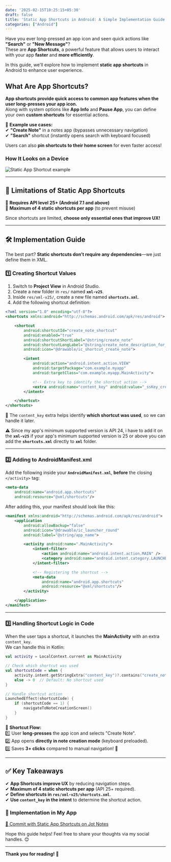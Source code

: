 ```yaml
---
date: '2025-02-15T10:25:15+05:30' 
draft: false
title: 'Static App Shortcuts in Android: A Simple Implementation Guide'
categories: ["Android"]
---
```

Have you ever long-pressed an app icon and seen quick actions like **"Search"** or **"New Message"**?  
These are **App Shortcuts**, a powerful feature that allows users to interact with your app **faster** and **more efficiently**.  

In this guide, we'll explore how to implement **static app shortcuts** in Android to enhance user experience.  

## What Are App Shortcuts?  

**App shortcuts provide quick access to common app features when the user long-presses your app icon.**  
Along with system options like **App Info** and **Pause App**, you can define your own **custom shortcuts** for essential actions.  

📌 **Example use cases:**  
✔ **"Create Note"** in a notes app (bypasses unnecessary navigation)  
✔ **"Search"** shortcut (instantly opens search with keyboard focused)  

Users can also **pin shortcuts to their home screen** for even faster access!  

### **How It Looks on a Device**  
![Static App Shortcut example](/img/static-app-short-cut.jpg#center)  

---  

## 🚧 Limitations of Static App Shortcuts  

🔹 **Requires API level 25+ (Android 7.1 and above)**  
🔹 **Maximum of 4 static shortcuts per app** (to prevent misuse)  

Since shortcuts are limited, **choose only essential ones that improve UX!**  

---  

## 🛠 Implementation Guide  

The best part? **Static shortcuts don’t require any dependencies**—we just define them in XML.  

### **1️⃣ Creating Shortcut Values**  

1. Switch to **Project View** in Android Studio.  
2. Create a new folder in `res/` named **`xml-v25`**.  
3. Inside `res/xml-v25/`, create a new file named **`shortcuts.xml`**.  
4. Add the following shortcut definition:  

```xml
<?xml version="1.0" encoding="utf-8"?>
<shortcuts xmlns:android="http://schemas.android.com/apk/res/android">

    <shortcut
        android:shortcutId="create_note_shortcut"
        android:enabled="true"
        android:shortcutShortLabel="@string/create_note"
        android:shortcutLongLabel="@string/create_note_description_for_shortcut"
        android:icon="@drawable/ic_shortcut_create_note">

        <intent
            android:action="android.intent.action.VIEW"
            android:targetPackage="com.example.myapp"
            android:targetClass="com.example.myapp.MainActivity">

            <!-- Extra key to identify the shortcut action -->
            <extra android:name="content_key" android:value="_ssKey_create_note"/>
        </intent>

    </shortcut>
</shortcuts>
```  

🔹 The `content_key` extra helps identify **which shortcut was used**, so we can handle it later.  

⚠️ Since my app's minimum supported version is API 24, i have to add it on the **`xml-v25`** if your app's minimum supported version is 25 or above you can add the **`shortcuts.xml`**  directly to **`xml`** folder.

---  

### **2️⃣ Adding to AndroidManifest.xml**  

Add the following inside your **`AndroidManifest.xml`**, **before** the closing `</activity>` tag:  

```xml
<meta-data
    android:name="android.app.shortcuts"
    android:resource="@xml/shortcuts"/>
```  

After adding this, your manifest should look like this:  

```xml
<manifest xmlns:android="http://schemas.android.com/apk/res/android">
    <application
        android:allowBackup="false"
        android:icon="@drawable/ic_launcher_round"
        android:label="@string/app_name">

        <activity android:name=".MainActivity">
            <intent-filter>
                <action android:name="android.intent.action.MAIN" />
                <category android:name="android.intent.category.LAUNCHER" />
            </intent-filter>

            <!-- Registering the shortcut -->
            <meta-data
                android:name="android.app.shortcuts"
                android:resource="@xml/shortcuts"/>
        </activity>

    </application>
</manifest>
```  

---  

### **3️⃣ Handling Shortcut Logic in Code**  

When the user taps a shortcut, it launches the **MainActivity** with an extra `content_key`.  
We can handle this in Kotlin:  

```kotlin
val activity = LocalContext.current as MainActivity

// Check which shortcut was used
val shortcutCode = when {
    activity.intent.getStringExtra("content_key")?.contains("create_note") == true -> 1
    else -> 0  // Default: No shortcut used
}

// Handle shortcut action
LaunchedEffect(shortcutCode) {
    if (shortcutCode == 1) {
        navigateToNoteCreationScreen()
    }
}
```  

📌 **Shortcut Flow:**  
1️⃣ User **long-presses** the app icon and selects "Create Note".  
2️⃣ App opens **directly in note creation mode** (keyboard preloaded).  
3️⃣ Saves **3+ clicks** compared to manual navigation! 🚀  

---  

## ✅ Key Takeaways  

✔ **App Shortcuts improve UX** by reducing navigation steps.  
✔ **Maximum of 4 static shortcuts per app** (API 25+ required).  
✔ **Define shortcuts in `res/xml-v25/shortcuts.xml`**.  
✔ **Use `content_key` in the intent** to determine the shortcut action.  

### **🔗 Implementation in My App**  
[📌 Commit with Static App Shortcuts on Jot Notes](https://github.com/Eganathan/jotters-space-android/commit/6f0070aef1c0cd53b0d72450121c77a2edf38482)  

Hope this guide helps! Feel free to share your thoughts via my social handles. 😊  

---  

**Thank you for reading!** 🎉